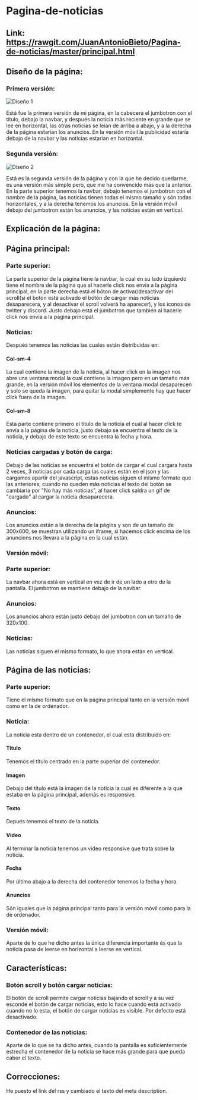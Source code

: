 # Pagina-de-noticias
## Link: https://rawgit.com/JuanAntonioBieto/Pagina-de-noticias/master/principal.html


## Diseño de la página:

### Primera versión: 
![Diseño 1](https://rawgit.com/JuanAntonioBieto/Pagina-de-noticias/master/img/dise%C3%B1o1.jpg)

Está fue la primera versión de mi página, en la cabecera el jumbotron con el título, debajo la navbar, y después la notícia más reciente
en grande que se lee en horizontal, las otras notícias se leían de arriba a abajo, y a la derecha de la página estarían los anuncios.
En la versión móvil la publicidad estaría debajo de la navbar y las noticias estarían en horizontal.

### Segunda versión:
![Diseño 2](https://rawgit.com/JuanAntonioBieto/Pagina-de-noticias/master/img/Dise%C3%B1o2.png)

Está es la segunda versión de la página y con la que he decido quedarme, es una versión más simple pero, que me ha convencido más que 
la anterior. En la parte superior tenemos la navbar, debajo tenemos el jumbotron con el nombre de la página, las noticias tienen todas 
el mismo tamaño y són todas horizontales, y a la derecha tenemos los anuncios. En la versión móvil debajo del jumbotron están los
anuncios, y las noticias están en vertical.

## Explicación de la página:

## Página principal:

### Parte superior:
La parte superior de la página tiene la navbar, la cual en su lado izquierdo tiene el nombre de la página que al hacerle click nos envía
a la página principal, en la parte derecha está el bóton de activar/desactivar del scroll(si el botón está activado el botón de cargar
más noticias desaparecera, y al desactivar el scroll volverá ha aparecer), y los iconos de twitter y discord.
Justo debajo está el jumbotron que también al hacerle click nos envía a la página principal.
### Noticias:
Después tenemos las noticias las cuales están distribuidas en:
#### Col-sm-4
La cual contiene la imagen de la noticia, al hacer click en la imagen nos abre una ventana modal la cual contiene la imagen pero en un 
tamaño más grande, en la versión móvil los elementos de la ventana modal desaparecen y solo se queda la imagen, para quitar la modal 
simplemente hay que hacer click fuera de la imagen.
#### Col-sm-8
Esta parte contiene primero el título de la noticia el cual al hacer click te envía a la página de la noticia, justo debajo se encuentra
el texto de la noticia, y debajo de este texto se encuentra la fecha y hora.
### Noticias cargadas y botón de carga:
Debajo de las noticias se encuentra el botón de cargar el cual cargara hasta 2 veces, 3 noticias por cada carga las cuales están en el 
json y las cargamos apartir del javascript, estas noticias siguen el mismo formato que las anteriores, cuando no queden más noticias el
texto del botón se cambiaria por "No hay más noticias", al hacer click saldra un gif de "cargado" al cargar la noticia desaparecera.
### Anuncios:
Los anuncios están a la derecha de la página y son de un tamaño de 300x600, se muestran utilizando un iframe, si hacemos click encima de
los anuncions nos llevara a la página en la cual están.

### Versión móvil:

### Parte superior:
La navbar ahora está en vertical en vez de ir de un lado a otro de la pantalla.
El jumbotron se mantiene debajo de la navbar.
### Anuncios:
Los anuncios ahora están justo debajo del jumbotron con un tamaño de 320x100.
### Noticias: 
Las noticias siguen el mismo formato, lo que ahora están en vertical.

## Página de las noticias:

### Parte superior:
Tiene el mismo formato que en la página principal tanto en la versión móvil como en la de ordenador.
### Noticia:
La noticia esta dentro de un contenedor, el cual esta distribuido en: 
#### Título
Tenemos el título centrado en la parte superior del contenedor.
#### Imagen
Debajo del título está la imagen de la noticia la cual es diferente a la que estaba en la página principal, además es responsive.
#### Texto
Depués tenemos el texto de la noticia.
#### Video
Al terminar la noticia tenemos un video responsive que trata sobre la noticia.
#### Fecha
Por último abajo a la derecha del contenedor tenemos la fecha y hora.
#### Anuncios 
Són iguales que la página principal tanto para la versión móvil como para la de ordenador.

### Versión móvil:
Aparte de lo que he dicho antes la única diferencia importante és que la noticia pasa de leerse en horizontal a leerse en vertical.

## Características:

### Botón scroll y botón cargar noticias:
El botón de scroll permite cargar noticias bajando el scroll y a su vez esconde el botón de cargar noticias, esto lo hace cuando está 
activado cuando no lo esta, el botón de cargar noticias es visible. Por defecto está desactivado.
### Contenedor de las noticias:
Aparte de lo que se ha dicho antes, cuando la pantalla es suficientemente estrecha el contenedor de la noticia se hace más grande para
que pueda caber el texto.

## Correcciones:
He puesto el link del rss y cambiado el texto del meta description.




